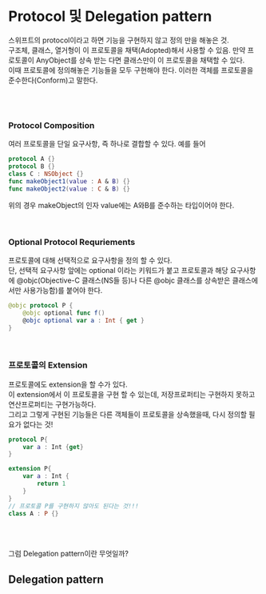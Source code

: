 # Protocol 및 Delegation pattern

스위프트의 protocol이라고 하면 기능을 구현하지 않고 정의 만을 해놓은 것.  
구조체, 클래스, 열거형이 이 프로토콜을 채택(Adopted)해서 사용할 수 있음. 만약 프로토콜이 AnyObject를 상속 받는 다면 클래스만이 이 프로토콜을 채택할 수 있다.  
이때 프로토콜에 정의해놓은 기능들을 모두 구현해야 한다. 이러한 객체를 프로토콜을 준수한다(Conform)고 말한다.

<br><br>

### **Protocol Composition**
여러 프로토콜을 단일 요구사항, 즉 하나로 결합할 수 있다. 예를 들어  
```swift
protocol A {}
protocol B {}
class C : NSObject {}
func makeObject1(value : A & B) {}
func makeObject2(value : C & B) {}
```  
위의 경우 makeObject의 인자 value에는 A와B를 준수하는 타입이어야 한다.  

<br>

### **Optional Protocol Requriements**
프로토콜에 대해 선택적으로 요구사항을 정의 할 수 있다.  
단, 선택적 요구사항 앞에는 optional 이라는 키워드가 붙고 프로토콜과 해당 요구사항에 @objc(Objective-C 클래스(NS들 등)나 다른 @objc 클래스를 상속받은 클래스에서만 사용가능함)를 붙어야 한다.
```swift
@objc protocol P {
    @objc optional func f()
    @objc optional var a : Int { get }
}
```

<br>

### **프로토콜의 Extension**
프로토콜에도 extension을 할 수가 있다.  
이 extension에서 이 프로토콜을 구현 할 수 있는데, 저장프로퍼티는 구현하지 못하고 연산프로퍼티는 구현가능하다.  
그리고 그렇게 구현된 기능들은 다른 객체들이 프로토콜을 상속했을때, 다시 정의할 필요가 없다는 것!
```swift
protocol P{
    var a : Int {get}
}

extension P{
    var a : Int {
        return 1
    }
}
// 프로토콜 P를 구현하지 않아도 된다는 것!!!
class A : P {}
```


<br><br>

그럼 Delegation pattern이란 무엇일까?
## Delegation pattern
